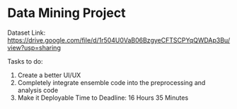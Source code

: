 # Data Mining Project
Dataset Link: https://drive.google.com/file/d/1r504U0VaB06BzgyeCFTSCPYqQWDAp3Bu/view?usp=sharing 

Tasks to do:
1. Create a better UI/UX
2. Completely integrate ensemble code into the preprocessing and analysis code
3. Make it Deployable
Time to Deadline: 16 Hours 35 Minutes
